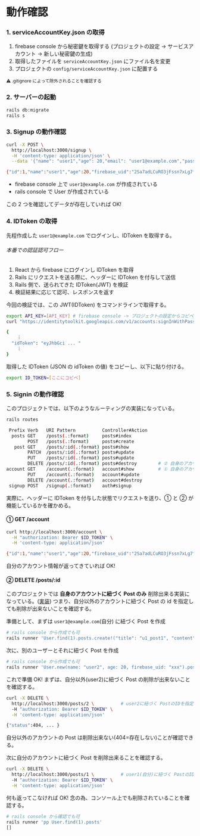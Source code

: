 # 動作確認

### 1. serviceAccountKey.json の取得

1. firebase console から秘密鍵を取得する (プロジェクトの設定 -> サービスアカウント -> 新しい秘密鍵の生成)
2. 取得したファイルを `serviceAccountKey.json` にファイル名を変更
3. プロジェクトの `config/serviceAccountKey.json` に配置する

<small>⚠️ .gitignore によって除外されることを確認する</small>

### 2. サーバーの起動

```sh
rails db:migrate
rails s
```

### 3. Signup の動作確認

```sh
curl -X POST \
  http://localhost:3000/signup \
  -H 'content-type: application/json' \
  --data '{"name": "user1","age": 20,"email": "user1@example.com","password": "password"}'

{"id":1,"name":"user1","age":20,"firebase_uid":"2Sa7adLCuRO3jFssn7xLg7f4aWf1","created_at":"2022-07-23T20:49:39.328Z","updated_at":"2022-07-23T20:49:39.328Z","email":"user1@example.com"}%
```

- firebase console 上で `user1@example.com` が作成されている
- rails console で User が作成されている

この 2 つを確認してデータが存在していれば OK!

### 4. IDToken の取得

先程作成した `user1@example.com` でログインし、IDToken を取得する。

###### 本番での認証認可フロー

1. React から firebase にログインし IDToken を取得
2. Rails にリクエストを送る際に、ヘッダーに IDToken を付与して送信
3. Rails 側で、送られてきた IDToken(JWT) を検証
4. 検証結果に応じて認可、レスポンスを返す

今回の検証では、この JWT(IDToken) をコマンドラインで取得する。

```sh
export API_KEY=[API_KEY] # firebase console -> プロジェクトの設定からコピペ
curl "https://identitytoolkit.googleapis.com/v1/accounts:signInWithPassword?key=$API_KEY" -H 'Content-Type: application/json' --data-binary '{"email":"user1@example.com","password":"password","returnSecureToken":true}'

{
    ︙
  "idToken": "eyJhbGci ... "
    ︙
}
```

取得した IDToken (JSON の idToken の値) をコピーし、以下に貼り付ける。

```sh
export ID_TOKEN=[ここにコピペ]
```

### 5. Signin の動作確認

このプロジェクトでは、以下のようなルーティングの実装になっている。

```sh
rails routes

 Prefix Verb   URI Pattern          Controller#Action
  posts GET    /posts(.:format)     posts#index
        POST   /posts(.:format)     posts#create
   post GET    /posts/:id(.:format) posts#show
        PATCH  /posts/:id(.:format) posts#update
        PUT    /posts/:id(.:format) posts#update
        DELETE /posts/:id(.:format) posts#destroy        # ② 自身のアカウントに紐づく Post を削除
account GET    /account(.:format)   account#show         # ① 自身のアカウント情報を取得
        PUT    /account(.:format)   account#update
        DELETE /account(.:format)   account#destroy
 signup POST   /signup(.:format)    auth#signup
```

実際に、ヘッダーに IDToken を付与した状態でリクエストを送り、① と ② が機能しているかを確かめる。

#### ① GET /account

```sh
curl http://localhost:3000/account \
  -H "authorization: Bearer $ID_TOKEN" \
  -H 'content-type: application/json'

{"id":1,"name":"user1","age":20,"firebase_uid":"2Sa7adLCuRO3jFssn7xLg7f4aWf1","created_at":"2022-07-23T20:49:39.328Z","updated_at":"2022-07-23T20:49:39.328Z","email":"user1@example.com"}%
```

自分のアカウント情報が返ってきていれば OK!

#### ② DELETE /posts/:id

このプロジェクトでは **自身のアカウントに紐づく Post のみ** 削除出来る実装になっている。([実装](./app/controllers/posts_controller.rb))
つまり、自分以外のアカウントに紐づく Post の id を指定しても削除が出来ないことを確認する。

準備として、まずは `user1@example.com`(自分) に紐づく Post を作成

```sh
# rails console から作成でも可
rails runner 'User.find(1).posts.create!("title": "u1_post1", "content": "u1_post1")'
```

次に、別のユーザーとそれに紐づく Post を作成

```sh
# rails console から作成でも可
rails runner 'User.new(name: "user2", age: 20, firebase_uid: "xxx").posts.build(title: "u2_post1", content: "u2_post1").save!' # user2 の作成 & user2 に紐づく u2_post1 の作成
```

これで準備 OK!
まずは、自分以外(user2)に紐づく Post の削除が出来ないことを確認する。

```sh
curl -X DELETE \
  http://localhost:3000/posts/2 \          # user2に紐づく PostのIDを指定
  -H "authorization: Bearer $ID_TOKEN" \
  -H 'content-type: application/json'

{"status":404, ... }
```

自分以外のアカウントの Post は削除出来ない(404=存在しない)ことが確認できる。

次に自分のアカウントに紐づく Post を削除出来ることを確認する。

```sh
curl -X DELETE \
  http://localhost:3000/posts/1 \          # user1(自分)に紐づく PostのIDを指定
  -H "authorization: Bearer $ID_TOKEN" \
  -H 'content-type: application/json'

```

何も返ってこなければ OK!
念の為、コンソール上でも削除されていることを確認する。

```sh
# rails console から確認でも可
rails runner 'pp User.find(1).posts'
[]
```
